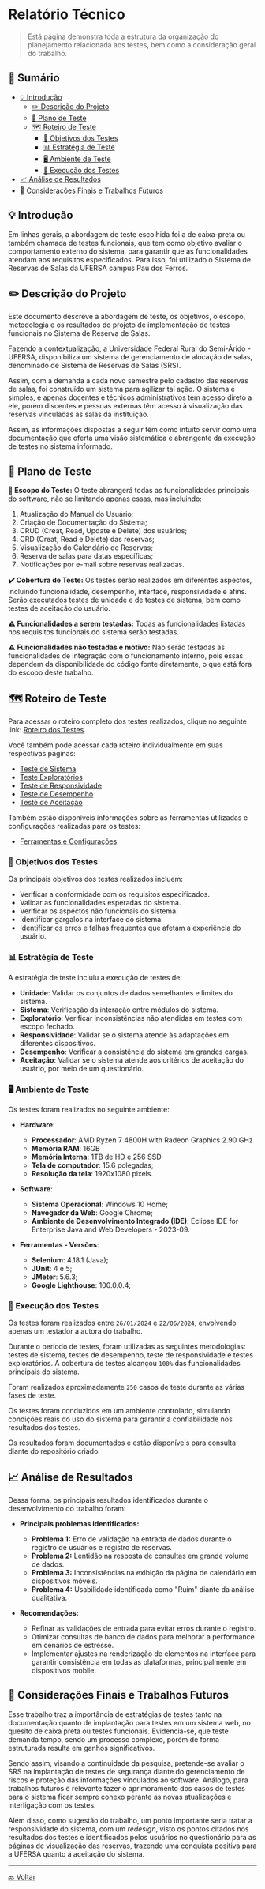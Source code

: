 # Relatório Técnico
> Está página demonstra toda a estrutura da organização do planejamento relacionada aos testes, bem como a consideração geral do trabalho.

## 📌 Sumário
- [💡 Introdução](#-introdução)
	- [✏️ Descrição do Projeto](#️-descrição-do-projeto)
	- [📑 Plano de Teste](#-plano-de-teste)
	- [🗺️ Roteiro de Teste](#️-roteiro-de-teste)
      - [🎯 Objetivos dos Testes](#-objetivos-dos-testes)
      - [📊 Estratégia de Teste](#-estratégia-de-teste)
      - [🖥️ Ambiente de Teste](#️-ambiente-de-teste)
      - [🚀 Execução dos Testes](#-execução-dos-testes)
- [📈 Análise de Resultados](#-análise-de-resultados)
- [📝 Considerações Finais e Trabalhos Futuros](#-considerações-finais-e-trabalhos-futuros)

## 💡 Introdução
Em linhas gerais, a abordagem de teste escolhida foi a de caixa-preta ou também chamada de testes funcionais, que tem como objetivo avaliar o comportamento externo do sistema, para garantir que as funcionalidades atendam aos requisitos especificados. Para isso, foi utilizado o Sistema de Reservas de Salas da UFERSA campus Pau dos Ferros.

## ✏️ Descrição do Projeto
Este documento descreve a abordagem de teste, os objetivos, o escopo, metodologia e os resultados do projeto de implementação de testes funcionais no Sistema de Reserva de Salas.

Fazendo a contextualização, a Universidade Federal Rural do Semi-Árido - UFERSA, disponibiliza um sistema de gerenciamento de alocação de salas, denominado de Sistema de Reservas de Salas (SRS).

Assim, com a demanda a cada novo semestre pelo cadastro das reservas de salas, foi construído um sistema para agilizar tal ação. O sistema é simples, e apenas docentes e técnicos administrativos tem acesso direto a ele, porém discentes e pessoas externas têm acesso à visualização das reservas vinculadas às salas da instituição.

Assim, as informações dispostas a seguir têm como intuito servir como uma documentação que oferta uma visão sistemática e abrangente da execução de testes no sistema informado.

## 📑 Plano de Teste
**🎯 Escopo do Teste:** O teste abrangerá todas as funcionalidades principais do software, não se limitando apenas essas, mas incluindo:

1. Atualização do Manual do Usuário;
2. Criação de Documentação do Sistema;
3. CRUD (Creat, Read, Update e Delete) dos usuários;
4. CRD (Creat, Read e Delete) das reservas;
5. Visualização do Calendário de Reservas;
6. Reserva de salas para datas específicas;
7. Notificações por e-mail sobre reservas realizadas.

**✔️ Cobertura de Teste:** Os testes serão realizados em diferentes aspectos, incluindo funcionalidade, desempenho, interface, responsividade e afins. Serão executados testes de unidade e de testes de sistema, bem como testes de aceitação do usuário.

**⚠️ Funcionalidades a serem testadas:** Todas as funcionalidades listadas nos requisitos funcionais do sistema serão testadas.

**⚠️ Funcionalidades não testadas e motivo:** Não serão testadas as funcionalidades de integração com o funcionamento interno, pois essas dependem da disponibilidade do código fonte diretamente, o que está fora do escopo deste trabalho.

## 🗺️ Roteiro de Teste
Para acessar o roteiro completo dos testes realizados, clique no seguinte link: [Roteiro dos Testes](https://github.com/liviabeatrizml/Trabalho-de-Conclusao-de-Curso/blob/main/docs/Roteiro_Testes.pdf).

Você também pode acessar cada roteiro individualmente em suas respectivas páginas:
- [Teste de Sistema](../tests/sistema.md)
- [Teste Exploratórios](../tests/exploratório.md)
- [Teste de Responsividade](../tests/responsividade.md)
- [Teste de Desempenho](../tests/desempenho.md)
- [Teste de Aceitação](../tests/aceitacao.md)

Também estão disponíveis informações sobre as ferramentas utilizadas e configurações realizadas para os testes:
- [Ferramentas e Configurações](../tests/ferramentas.md)

### 🎯 Objetivos dos Testes
Os principais objetivos dos testes realizados incluem:

- Verificar a conformidade com os requisitos especificados.
- Validar as funcionalidades esperadas do sistema.
- Verificar os aspectos não funcionais do sistema.
- Identificar gargalos na interface do sistema.
- Identificar os erros e falhas frequentes que afetam a experiência do usuário.

### 📊 Estratégia de Teste
A estratégia de teste incluiu a execução de testes de:

-  **Unidade**: Validar os conjuntos de dados semelhantes e limites do sistema.
-  **Sistema**: Verificação da interação entre módulos do sistema.
-  **Exploratório**: Verificar inconsistências não atendidas em testes com escopo fechado. 
-  **Responsividade**: Validar se o sistema atende às adaptações em diferentes dispositivos.
-  **Desempenho**: Verificar a consistência do sistema em grandes cargas.
-  **Aceitação**: Validar se o sistema atende aos critérios de aceitação do usuário, por meio de um questionário.

### 🖥️ Ambiente de Teste
Os testes foram realizados no seguinte ambiente:

-  **Hardware**:
	- **Processador**: AMD Ryzen 7 4800H with Radeon Graphics 2.90 GHz
	- **Memória RAM**: 16GB
	- **Memória Interna**: 1TB de HD e 256 SSD
	-  **Tela de computador**: 15.6 polegadas;
	-  **Resolução da tela**: 1920x1080 pixels.

-  **Software**:
	-  **Sistema Operacional**: Windows 10 Home;
	-  **Navegador da Web**: Google Chrome;
	-  **Ambiente de Desenvolvimento Integrado (IDE)**: Eclipse IDE for Enterprise Java and Web Developers - 2023-09.

-  **Ferramentas - Versões**:
	-  **Selenium**: 4.18.1 (Java);
	-  **JUnit**: 4 e 5;
	-  **JMeter**: 5.6.3;
	-  **Google Lighthouse**: 100.0.0.4;

### 🚀 Execução dos Testes

Os testes foram realizados entre `26/01/2024` e `22/06/2024`, envolvendo apenas um testador a autora do trabalho.

Durante o período de testes, foram utilizadas as seguintes metodologias: testes de sistema, testes de desempenho, teste de responsividade e testes exploratórios. A cobertura de testes alcançou `100%` das funcionalidades principais do sistema.

Foram realizados aproximadamente `250` casos de teste durante as várias fases de teste. 

Os testes foram conduzidos em um ambiente controlado, simulando condições reais do uso do sistema para garantir a confiabilidade nos resultados dos testes. 

Os resultados foram documentados e estão disponíveis para consulta diante do repositório criado.

## 📈 Análise de Resultados

Dessa forma, os principais resultados identificados durante o desenvolvimento do trabalho foram:

- **Principais problemas identificados:**
  - **Problema 1:** Erro de validação na entrada de dados durante o registro de usuários e registro de reservas.
  - **Problema 2:** Lentidão na resposta de consultas em grande volume de dados.
  - **Problema 3:** Inconsistências na exibição da página de calendário em dispositivos móveis.
  - **Problema 4:** Usabilidade identificada como "Ruim" diante da análise qualitativa.

- **Recomendações:**
  - Refinar as validações de entrada para evitar erros durante o registro.
  - Otimizar consultas de banco de dados para melhorar a performance em cenários de estresse.
  - Implementar ajustes na renderização de elementos na interface para garantir consistência em todas as plataformas, principalmente em dispositivos mobile.

## 📝 Considerações Finais e Trabalhos Futuros
Esse trabalho traz a importância de estratégias de testes tanto na documentação quanto de implantação para testes em um sistema web, no quesito de caixa preta ou testes funcionais. Evidencia-se, que teste demanda tempo, sendo um processo complexo, porém de forma estruturada resulta em ganhos significativos.

Sendo assim, visando a continuidade da pesquisa, pretende-se avaliar o SRS na implantação de testes de segurança diante do gerenciamento de riscos e proteção das informações vinculados ao software. Análogo, para trabalhos futuros é relevante fazer o aprimoramento dos casos de testes para o sistema ficar sempre conexo perante as novas atualizações e interligação com os testes.

Além disso, como sugestão do trabalho, um ponto importante seria tratar a responsividade do sistema, com um *redesign*, visto os pontos citados nos resultados dos testes e identificados pelos usuários no questionário para as páginas de visualização das reservas, trazendo uma conquista positiva para a UFERSA quanto à aceitação do sistema.

---
[🔙 Voltar](../)
